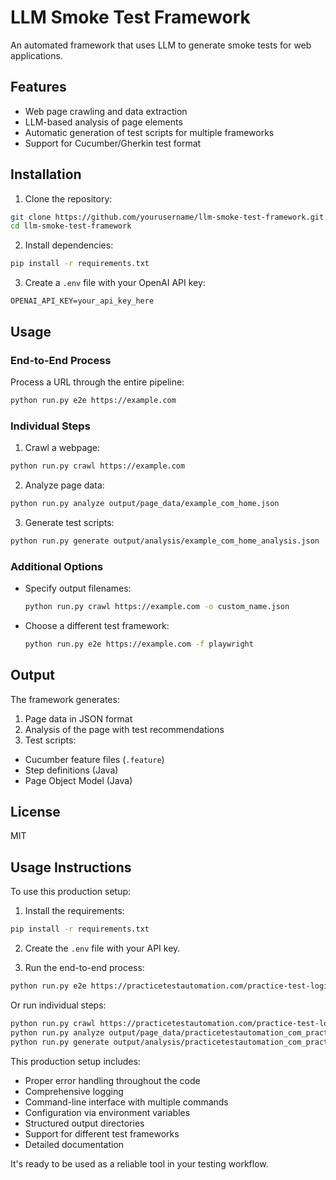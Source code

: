 # LLM Smoke Test Framework

An automated framework that uses LLM to generate smoke tests for web applications.

## Features

- Web page crawling and data extraction
- LLM-based analysis of page elements
- Automatic generation of test scripts for multiple frameworks
- Support for Cucumber/Gherkin test format

## Installation

1. Clone the repository:

```bash
git clone https://github.com/yourusername/llm-smoke-test-framework.git
cd llm-smoke-test-framework
```

2. Install dependencies:

```bash
pip install -r requirements.txt
```

3. Create a `.env` file with your OpenAI API key:

```
OPENAI_API_KEY=your_api_key_here
```

## Usage

### End-to-End Process

Process a URL through the entire pipeline:

```bash
python run.py e2e https://example.com
```

### Individual Steps

1. Crawl a webpage:

```bash
python run.py crawl https://example.com
```

2. Analyze page data:

```bash
python run.py analyze output/page_data/example_com_home.json
```

3. Generate test scripts:

```bash
python run.py generate output/analysis/example_com_home_analysis.json
```

### Additional Options

- Specify output filenames:

  ```bash
  python run.py crawl https://example.com -o custom_name.json
  ```

- Choose a different test framework:

  ```bash
  python run.py e2e https://example.com -f playwright
  ```

## Output

The framework generates:

1. Page data in JSON format
2. Analysis of the page with test recommendations
3. Test scripts:

- Cucumber feature files (`.feature`)
- Step definitions (Java)
- Page Object Model (Java)

## License

MIT

## Usage Instructions

To use this production setup:

1. Install the requirements:

```bash
pip install -r requirements.txt
```

2. Create the `.env` file with your API key.

3. Run the end-to-end process:

```bash
python run.py e2e https://practicetestautomation.com/practice-test-login/
```

Or run individual steps:

```bash
python run.py crawl https://practicetestautomation.com/practice-test-login/
python run.py analyze output/page_data/practicetestautomation_com_practice-test-login.json
python run.py generate output/analysis/practicetestautomation_com_practice-test-login_analysis.json
```

This production setup includes:

- Proper error handling throughout the code
- Comprehensive logging
- Command-line interface with multiple commands
- Configuration via environment variables
- Structured output directories
- Support for different test frameworks
- Detailed documentation

It's ready to be used as a reliable tool in your testing workflow.
